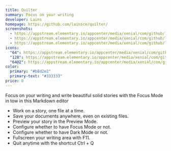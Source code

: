 ```yaml
---
title: Quilter
summary: Focus on your writing
developer: Lains
homepage: https://github.com/lainsce/quilter/
screenshots:
  - https://appstream.elementary.io/appcenter/media/xenial/com/github/lainsce.quilter.desktop/FAB9734B26CCF060816619D4F73B9A3D/screenshots/image-1_orig.png
  - https://appstream.elementary.io/appcenter/media/xenial/com/github/lainsce.quilter.desktop/FAB9734B26CCF060816619D4F73B9A3D/screenshots/image-2_orig.png
  - https://appstream.elementary.io/appcenter/media/xenial/com/github/lainsce.quilter.desktop/FAB9734B26CCF060816619D4F73B9A3D/screenshots/image-3_orig.png
icons:
  "64": https://appstream.elementary.io/appcenter/media/xenial/com/github/lainsce.quilter.desktop/FAB9734B26CCF060816619D4F73B9A3D/icons/64x64/com.github.lainsce.quilter_com.github.lainsce.quilter.png
  "128": https://appstream.elementary.io/appcenter/media/xenial/com/github/lainsce.quilter.desktop/FAB9734B26CCF060816619D4F73B9A3D/icons/128x128/com.github.lainsce.quilter_com.github.lainsce.quilter.png
  "64@2": https://appstream.elementary.io/appcenter/media/xenial/com/github/lainsce.quilter.desktop/FAB9734B26CCF060816619D4F73B9A3D/icons/64x64@2/com.github.lainsce.quilter_com.github.lainsce.quilter.png
color:
  primary: "#b8d2e2"
  primary-text: "#333333"
price: 0
---
```


<p>Focus on your writing and write beautiful solid stories with the Focus Mode in tow in this Markdown editor</p>
<ul>
  <li>Work on a story, one file at a time.</li>
  <li>Save your documents anywhere, even on existing files.</li>
  <li>Preview your story in the Preview Mode.</li>
  <li>Configure whether to have Focus Mode or not.</li>
  <li>Configure whether to have Dark Mode or not.</li>
  <li>Fullscreen your writing area with F11.</li>
  <li>Quit anytime with the shortcut Ctrl + Q</li>
</ul>
